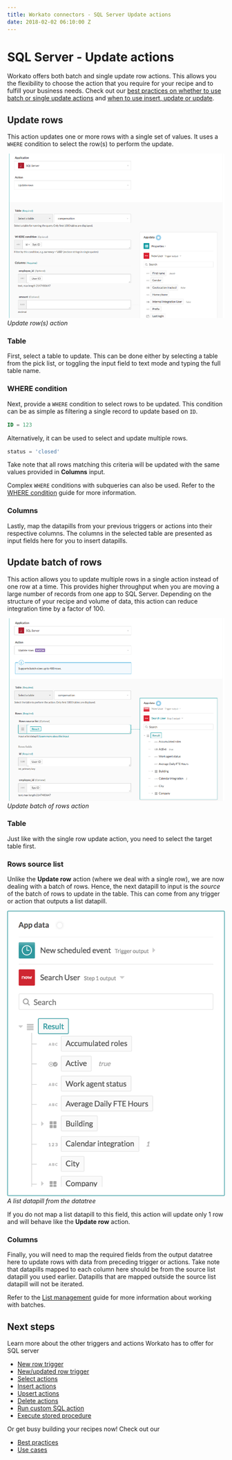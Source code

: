 ```yaml
---
title: Workato connectors - SQL Server Update actions
date: 2018-02-02 06:10:00 Z
---
```


# SQL Server - Update actions
Workato offers both batch and single update row actions. This allows you the flexibility to choose the action that you require for your recipe and to fulfill your business needs. Check out our [best practices on whether to use batch or single update actions](/connectors/mssql/best-practices.md#deciding-when-to-use-batch-of-rows-triggersactions-vs-single-row-triggersactions) and [when to use insert, update or update](/connectors/mssql/best-practices.md#when-to-use-update-insert-and-upsert-actions).

## Update rows
This action updates one or more rows with a single set of values. It uses a `WHERE` condition to select the row(s) to perform the update.

![Update row(s) action](/assets/images/mssql/update-row-action.png)
*Update row(s) action*

### Table
First, select a table to update. This can be done either by selecting a table from the pick list, or toggling the input field to text mode and typing the full table name.

### WHERE condition
Next, provide a `WHERE` condition to select rows to be updated. This condition can be as simple as filtering a single record to update based on `ID`.

```sql
ID = 123
```

Alternatively, it can be used to select and update multiple rows.

```sql
status = 'closed'
```

Take note that all rows matching this criteria will be updated with the same values provided in **Columns** input.

Complex `WHERE` conditions with subqueries can also be used. Refer to the [WHERE condition](/connectors/mssql/introduction.md#using-where-conditions) guide for more information.

### Columns
Lastly, map the datapills from your previous triggers or actions into their respective columns. The columns in the selected table are presented as input fields here for you to insert datapills.

## Update batch of rows
This action allows you to update multiple rows in a single action instead of one row at a time. This provides higher throughput when you are moving a large number of records from one app to SQL Server. Depending on the structure of your recipe and volume of data, this action can reduce integration time by a factor of 100.

![Update batch of rows action](/assets/images/mssql/update-rows-batch-action.png)
*Update batch of rows action*

### Table
Just like with the single row update action, you need to select the target table first.

### Rows source list
Unlike the **Update row** action (where we deal with a single row), we are now dealing with a batch of rows. Hence, the next datapill to input is the *source* of the batch of rows to update in the table. This can come from any trigger or action that outputs a list datapill.

![A list datapill from the datatree](/assets/images/mssql/list_datapill_in_output_tree.png)
*A list datapill from the datatree*

If you do not map a list datapill to this field, this action will update only 1 row and will behave like the **Update row** action.

### Columns
Finally, you will need to map the required fields from the output datatree here to update rows with data from preceding trigger or actions. Take note that datapills mapped to each column here should be from the source list datapill you used earlier. Datapills that are mapped outside the source list datapill will not be iterated.

Refer to the [List management](/features/list-management.html) guide for more information about working with batches.

## Next steps
Learn more about the other triggers and actions Workato has to offer for SQL server
  * [New row trigger](/connectors/mssql/new-row-trigger.md)
  * [New/updated row trigger](/connectors/mssql/updated-row-trigger.md)
  * [Select actions](/connectors/mssql/select.md)
  * [Insert actions](/connectors/mssql/insert.md)
  * [Upsert actions](/connectors/mssql/upsert.md)
  * [Delete actions](/connectors/mssql/delete.md)
  * [Run custom SQL action](/connectors/mssql/run_sql.md)
  * [Execute stored procedure](/connectors/mssql/stored-procedure.md)

Or get busy building your recipes now! Check out our
  * [Best practices](/connectors/mssql/best-practices.md)
  * [Use cases](/connectors/database-common-use-cases.md)
